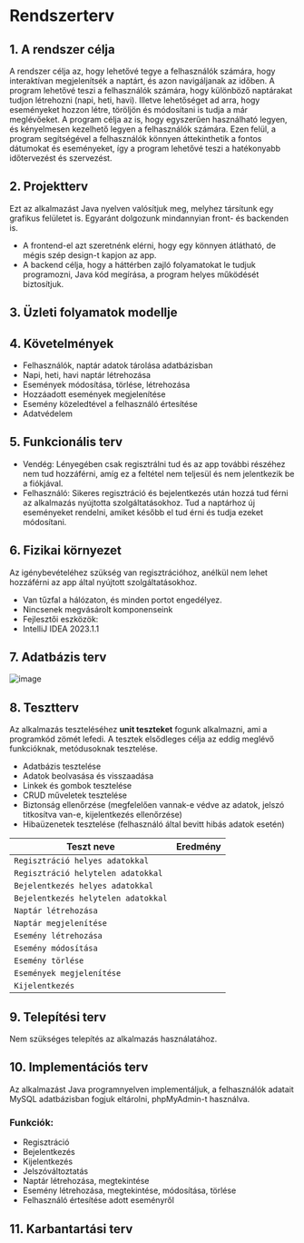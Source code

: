 # Rendszerterv

## 1. A rendszer célja
A rendszer célja az, hogy lehetővé tegye a felhasználók számára, hogy interaktívan megjelenítsék a naptárt, és azon navigáljanak az időben. A program lehetővé    teszi a felhasználók számára, hogy különböző naptárakat tudjon létrehozni (napi, heti, havi). Illetve lehetőséget ad arra, hogy eseményeket hozzon létre, töröljön és módosítani is tudja a már meglévőeket.
A program célja az is, hogy egyszerűen használható legyen, és kényelmesen kezelhető legyen a felhasználók számára. Ezen felül, a program segítségével a felhasználók könnyen áttekinthetik a fontos dátumokat és eseményeket, így a program lehetővé teszi a hatékonyabb időtervezést és szervezést.

## 2. Projektterv
Ezt az alkalmazást Java nyelven valósítjuk meg, melyhez társítunk egy grafikus felületet is. Egyaránt dolgozunk mindannyian front- és backenden is.
- A frontend-el azt szeretnénk elérni, hogy egy könnyen átlátható, de mégis szép design-t kapjon az app.
- A backend célja, hogy a háttérben zajló folyamatokat le tudjuk programozni, Java kód megírása, a program helyes működését biztosítjuk.

## 3. Üzleti folyamatok modellje

## 4. Követelmények
 - Felhasználók, naptár adatok tárolása adatbázisban
 - Napi, heti, havi naptár létrehozása
 - Események módosítása, törlése, létrehozása
 - Hozzáadott események megjelenítése
 - Esemény közeledtével a felhasználó értesítése
 - Adatvédelem

## 5. Funkcionális terv
- Vendég: Lényegében csak regisztrálni tud és az app további részéhez nem tud hozzáférni, amíg ez a feltétel nem teljesül és nem jelentkezik be a fiókjával.
- Felhasználó: Sikeres regisztráció és bejelentkezés után hozzá tud férni az alkalmazás nyújtotta szolgáltatásokhoz. Tud a naptárhoz új eseményeket rendelni, amiket később el tud érni és tudja ezeket módosítani.

## 6. Fizikai környezet
Az igénybevételéhez szükség van regisztrációhoz, anélkül nem lehet hozzáférni az app által nyújtott szolgáltatásokhoz.
- Van tűzfal a hálózaton, és minden portot engedélyez.
- Nincsenek megvásárolt komponenseink
- Fejlesztői eszközök:
 - IntelliJ IDEA 2023.1.1

## 7. Adatbázis terv

![image](https://github.com/balintnyirfa/progtech-gyak-beadando/assets/99401028/7a2ab44f-5d80-4b53-87aa-f089a71d6c38)

## 8. Tesztterv 
Az alkalmazás teszteléséhez **unit teszteket** fogunk alkalmazni, ami a programkód zömét lefedi. 
A tesztek elsődleges célja az eddig meglévő funkcióknak, metódusoknak tesztelése.

- Adatbázis tesztelése
- Adatok beolvasása és visszaadása
- Linkek és gombok tesztelése
- CRUD műveletek tesztelése
- Biztonság ellenőrzése (megfelelően vannak-e védve az adatok, jelszó titkosítva van-e, kijelentkezés ellenőrzése)
- Hibaüzenetek tesztelése (felhasználó által bevitt hibás adatok esetén)


| Teszt neve                          | Eredmény       |
|-------------------------------------|----------------|
| `Regisztráció helyes adatokkal`     |                |
| `Regisztráció helytelen adatokkal`  |                |
| `Bejelentkezés helyes adatokkal`    |                |
| `Bejelentkezés helytelen adatokkal` |                |
| `Naptár létrehozása`                |                |
| `Naptár megjelenítése`              |                |
| `Esemény létrehozása`               |                |
| `Esemény módosítása`                |                |
| `Esemény törlése`                   |                |
| `Események megjelenítése`           |                |
| `Kijelentkezés`                     |                |

## 9. Telepítési terv
Nem szükséges telepítés az alkalmazás használatához.

## 10. Implementációs terv
Az alkalmazást Java programnyelven implementáljuk, a felhasználók adatait MySQL adatbázisban fogjuk eltárolni, phpMyAdmin-t használva.

### Funkciók:

- Regisztráció
- Bejelentkezés
- Kijelentkezés
- Jelszóváltoztatás
- Naptár létrehozása, megtekintése
- Esemény létrehozása, megtekintése, módosítása, törlése
- Felhasználó értesítése adott eseményről

## 11. Karbantartási terv
